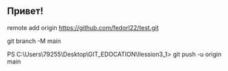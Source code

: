 ## Привет!

remote add origin https://github.com/fedorl22/test.git

git branch -M main

PS C:\Users\79255\Desktop\GIT_EDOCATION\llession3_1> git push -u origin main
